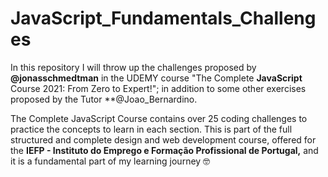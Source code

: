 # JavaScript_Fundamentals_Challenges

In this repository I will throw up the challenges proposed by **@jonasschmedtman** in the UDEMY course "The Complete **JavaScript** Course 2021: From Zero to Expert!"; in addition to some other exercises proposed by the Tutor **@Joao_Bernardino.

The Complete JavaScript Course contains over 25 coding challenges to practice the concepts to learn in each section. This is part of the full structured and complete design and web development course, offered for the **IEFP - Instituto do Emprego e Formação Profissional de Portugal,** and it is a fundamental part of my learning journey 🤓
